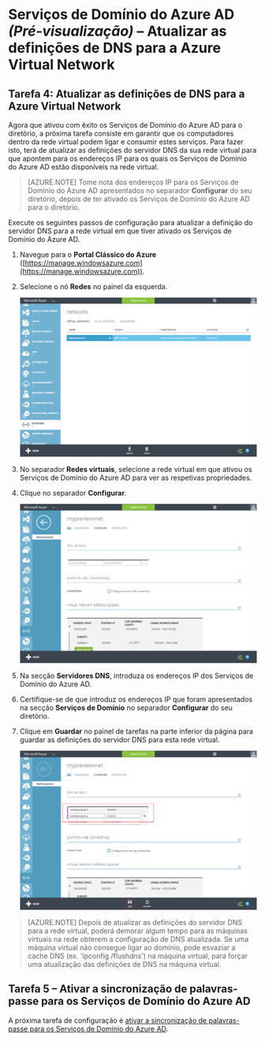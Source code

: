<properties
    pageTitle="Serviços de domínio do Azure AD: Atualizar as definições de DNS para a Azure Virtual Network | Microsoft Azure"
    description="Introdução aos Serviços de Domínio do Azure Active Directory (pré-visualização)"
    services="active-directory-ds"
    documentationCenter=""
    authors="mahesh-unnikrishnan"
    manager="stevenpo"
    editor="curtand"/>

<tags
    ms.service="active-directory-ds"
    ms.workload="identity"
    ms.tgt_pltfrm="na"
    ms.devlang="na"
    ms.topic="get-started-article"
    ms.date="04/25/2016"
    ms.author="maheshu"/>

# Serviços de Domínio do Azure AD *(Pré-visualização)* – Atualizar as definições de DNS para a Azure Virtual Network

## Tarefa 4: Atualizar as definições de DNS para a Azure Virtual Network
Agora que ativou com êxito os Serviços de Domínio do Azure AD para o diretório, a próxima tarefa consiste em garantir que os computadores dentro da rede virtual podem ligar e consumir estes serviços. Para fazer isto, terá de atualizar as definições do servidor DNS da sua rede virtual para que apontem para os endereços IP para os quais os Serviços de Domínio do Azure AD estão disponíveis na rede virtual.

> [AZURE.NOTE] Tome nota dos endereços IP para os Serviços de Domínio do Azure AD apresentados no separador **Configurar** do seu diretório, depois de ter ativado os Serviços de Domínio do Azure AD para o diretório.

Execute os seguintes passos de configuração para atualizar a definição do servidor DNS para a rede virtual em que tiver ativado os Serviços de Domínio do Azure AD.

1. Navegue para o **Portal Clássico do Azure** ([https://manage.windowsazure.com](https://manage.windowsazure.com)).

2. Selecione o nó **Redes** no painel da esquerda.

    ![Nó de redes virtuais](./media/active-directory-domain-services-getting-started/virtual-network-select.png)

3. No separador **Redes virtuais**, selecione a rede virtual em que ativou os Serviços de Domínio do Azure AD para ver as respetivas propriedades.

4. Clique no separador **Configurar**.

    ![Nó de redes virtuais](./media/active-directory-domain-services-getting-started/virtual-network-configure-tab.png)

5. Na secção **Servidores DNS**, introduza os endereços IP dos Serviços de Domínio do Azure AD.

6. Certifique-se de que introduz os endereços IP que foram apresentados na secção **Serviços de Domínio** no separador **Configurar** do seu diretório.

7. Clique em **Guardar** no painel de tarefas na parte inferior da página para guardar as definições do servidor DNS para esta rede virtual.

   ![Atualize as definições do servidor DNS para a rede virtual.](./media/active-directory-domain-services-getting-started/update-dns.png)

> [AZURE.NOTE] Depois de atualizar as definições do servidor DNS para a rede virtual, poderá demorar algum tempo para as máquinas virtuais na rede obterem a configuração de DNS atualizada. Se uma máquina virtual não consegue ligar ao domínio, pode esvaziar a cache DNS (ex. 'ipconfig /flushdns') na máquina virtual, para forçar uma atualização das definições de DNS na máquina virtual.


## Tarefa 5 – Ativar a sincronização de palavras-passe para os Serviços de Domínio do Azure AD
A próxima tarefa de configuração é [ativar a sincronização de palavras-passe para os Serviços de Domínio do Azure AD](active-directory-ds-getting-started-password-sync.md).



<!--HONumber=Jun16_HO2-->


